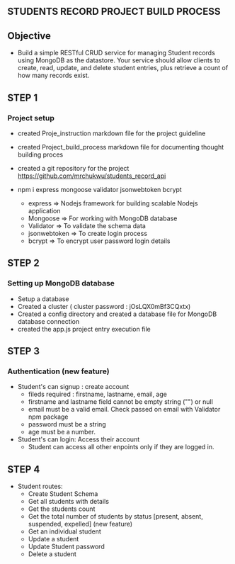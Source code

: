 ## STUDENTS RECORD PROJECT BUILD PROCESS

## Objective 
- Build a simple RESTful CRUD service for managing Student records using MongoDB as the datastore. Your service should allow clients to create, read, update, and delete student entries, plus retrieve a count of how many records exist.


## STEP 1

### Project setup

- created Proje_instruction markdown file for the project guideline
- created Project_build_process markdown file for documenting thought building proces
- created a git repository for the project https://github.com/mrchukwu/students_record_api

- npm i express mongoose validator jsonwebtoken bcrypt
    - express => Nodejs framework for building scalable Nodejs application
    - Mongoose => For working with MongoDB database
    - Validator => To validate the schema data
    - jsonwebtoken => To create login process
    - bcrypt => To encrypt user password login details


## STEP 2

### Setting up MongoDB database

- Setup a database
- Created a cluster ( cluster password : jOsLQX0mBf3CQxtx)
- Created a config directory and created a database file for MongoDB database connection
- created the app.js project entry execution file

## STEP 3

### Authentication (new feature)

- Student's can signup : create account
    - fileds required : firstname, lastname, email, age
    - firstname and lastname field cannot be empty string ("") or null
    - email must be a valid email. Check passed on email with Validator npm package
    - password must be a string
    - age must be a number.
- Student's can login: Access their account
    - Student can access all other enpoints only if they are logged in.

## STEP 4

- Student routes:
    - Create Student Schema
    - Get all students with details
    - Get the students count
    - Get the total number of students by status [present, absent, suspended, expelled] (new feature)
    - Get an individual student
    - Update a student
    - Update Student password
    - Delete a student